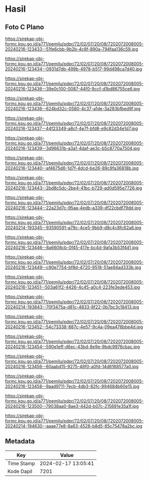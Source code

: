 # Hasil

## Foto C Plano

https://sirekap-obj-formc.kpu.go.id/a771/pemilu/pdpr/72/02/07/20/08/7202072008005-20240216-123433--51fe6cbb-9b2b-4c8f-890a-794faa136c59.jpg

https://sirekap-obj-formc.kpu.go.id/a771/pemilu/pdpr/72/02/07/20/08/7202072008005-20240216-123434--0931d7db-499b-4978-b517-99d498ca7d40.jpg

https://sirekap-obj-formc.kpu.go.id/a771/pemilu/pdpr/72/02/07/20/08/7202072008005-20240216-123436--39e0c100-0087-44f0-9ccf-d1bd86755ce6.jpg

https://sirekap-obj-formc.kpu.go.id/a771/pemilu/pdpr/72/02/07/20/08/7202072008005-20240216-123436--624bd32c-0580-4c37-a1de-3a283bfbed9f.jpg

https://sirekap-obj-formc.kpu.go.id/a771/pemilu/pdpr/72/02/07/20/08/7202072008005-20240216-123437--44f23349-a8cf-4e7f-bfd8-e9c82d34e1d7.jpg

https://sirekap-obj-formc.kpu.go.id/a771/pemilu/pdpr/72/02/07/20/08/7202072008005-20240216-123439--3d96631b-a3a1-4daf-ae3c-b5c8770a7504.jpg

https://sirekap-obj-formc.kpu.go.id/a771/pemilu/pdpr/72/02/07/20/08/7202072008005-20240216-123440--af4675d6-1d7f-4dcd-be26-89c9fa36818b.jpg

https://sirekap-obj-formc.kpu.go.id/a771/pemilu/pdpr/72/02/07/20/08/7202072008005-20240216-123443--2bd8c5dc-2be4-41bc-b729-ad0d595e7726.jpg

https://sirekap-obj-formc.kpu.go.id/a771/pemilu/pdpr/72/02/07/20/08/7202072008005-20240216-123444--22a23d7c-95aa-4edb-a339-df22cbdf79dd.jpg

https://sirekap-obj-formc.kpu.go.id/a771/pemilu/pdpr/72/02/07/20/08/7202072008005-20240214-193345--93590591-a79c-4ce5-9bb9-d8c4c8fc62a6.jpg

https://sirekap-obj-formc.kpu.go.id/a771/pemilu/pdpr/72/02/07/20/08/7202072008005-20240216-123446--8a6608cb-0f45-417e-bc4d-9afa3b53f4d1.jpg

https://sirekap-obj-formc.kpu.go.id/a771/pemilu/pdpr/72/02/07/20/08/7202072008005-20240216-123449--c90e7754-bf8d-4720-9518-51ae84ad333b.jpg

https://sirekap-obj-formc.kpu.go.id/a771/pemilu/pdpr/72/02/07/20/08/7202072008005-20240216-123451--503a61f2-4426-4c45-a0c4-223fe3ede453.jpg

https://sirekap-obj-formc.kpu.go.id/a771/pemilu/pdpr/72/02/07/20/08/7202072008005-20240214-193843--70f3475a-d81c-4833-8f22-0b7bc3c18413.jpg

https://sirekap-obj-formc.kpu.go.id/a771/pemilu/pdpr/72/02/07/20/08/7202072008005-20240216-123452--54c73338-887c-4e57-9c4a-09ea476bbe4d.jpg

https://sirekap-obj-formc.kpu.go.id/a771/pemilu/pdpr/72/02/07/20/08/7202072008005-20240216-123454--590e1eff-d6ec-43bd-8e9e-9bdc9976cbac.jpg

https://sirekap-obj-formc.kpu.go.id/a771/pemilu/pdpr/72/02/07/20/08/7202072008005-20240216-123456--60aabd15-9275-48f0-a0fd-14d6168577a0.jpg

https://sirekap-obj-formc.kpu.go.id/a771/pemilu/pdpr/72/02/07/20/08/7202072008005-20240216-123458--9aad9711-7ecb-4db3-82fc-994684b60e15.jpg

https://sirekap-obj-formc.kpu.go.id/a771/pemilu/pdpr/72/02/07/20/08/7202072008005-20240216-123500--79038aa0-8ae3-442d-b07c-215691e35a1f.jpg

https://sirekap-obj-formc.kpu.go.id/a771/pemilu/pdpr/72/02/07/20/08/7202072008005-20240214-194630--aaae77e8-8a63-4528-b8d5-65c75478a2bc.jpg


## Metadata

| Key        | Value               |
| ---------- | ------------------- |
| Time Stamp | 2024-02-17 13:05:41 |
| Kode Dapil | 7201                |



